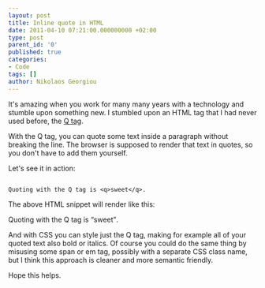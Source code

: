 ```yaml
---
layout: post
title: Inline quote in HTML
date: 2011-04-10 07:21:00.000000000 +02:00
type: post
parent_id: '0'
published: true
categories:
- Code
tags: []
author: Nikolaos Georgiou
---
```


It's amazing when you work for many many years with a technology and stumble upon something new. I stumbled upon an HTML tag that I had never used before, the <a href="http://www.w3.org/TR/html401/struct/text.html#h-9.2.2" target="_blank">Q tag</a>.

With the Q tag, you can quote some text inside a paragraph without breaking the line. The browser is supposed to render that text in quotes, so you don't have to add them yourself.

Let's see it in action:

```

Quoting with the Q tag is <q>sweet</q>.
```

The above HTML snippet will render like this:

Quoting with the Q tag is <q>sweet</q>.

And with CSS you can style just the Q tag, making for example all of your quoted text also bold or italics. Of course you could do the same thing by misusing some span or em tag, possibly with a separate CSS class name, but I think this approach is cleaner and more semantic friendly.

Hope this helps.
